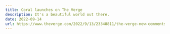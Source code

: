 ```yaml
---
title: Coral launches on The Verge
description: It's a beautiful world out there.
date: 2022-09-14
url: https://www.theverge.com/2022/9/13/23348811/the-verge-new-comments-coral
---
```

